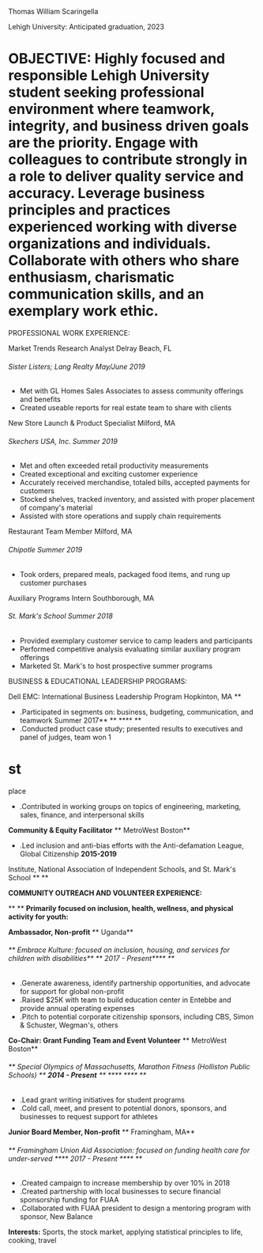 Thomas William Scaringella

Lehigh University:  Anticipated graduation, 2023

# OBJECTIVE:  Highly focused and responsible Lehigh University student seeking professional environment where teamwork, integrity, and business driven goals are the priority. Engage with colleagues to contribute strongly in a role to deliver quality service and accuracy. Leverage business principles and practices experienced working with diverse organizations and individuals. Collaborate with others who share enthusiasm, charismatic communication skills, and an exemplary work ethic.

PROFESSIONAL WORK EXPERIENCE:

Market Trends Research Analyst                    Delray Beach, FL

######         Sister Listers; Lang Realty                                                                                                                                  May/June 2019

- Met with GL Homes Sales Associates to assess community offerings and benefits
- Created useable reports for real estate team to share with clients

New Store Launch &amp; Product Specialist                                                                                                                     Milford, MA

######        Skechers USA, Inc.                                                                                                                                                Summer 2019                                                                                                   

- Met and often exceeded retail productivity measurements
- Created exceptional and exciting customer experience
- Accurately received merchandise, totaled bills, accepted payments for customers
- Stocked shelves, tracked inventory, and assisted with proper placement of company&#39;s material
- Assisted with store operations and supply chain requirements

Restaurant Team Member                             Milford, MA

######        Chipotle                                                                                                                                                                  Summer 2019

- Took orders, prepared meals, packaged food items, and rung up customer purchases

Auxiliary Programs Intern                  Southborough, MA

######  St. Mark's School                                                                                                                                      Summer 2018

- Provided exemplary customer service to camp leaders and participants
- Performed competitive analysis evaluating similar auxiliary program offerings
- Marketed St. Mark's to host prospective summer programs

BUSINESS &amp; EDUCATIONAL LEADERSHIP PROGRAMS:

Dell EMC: International Business Leadership Program                                                                                     Hopkinton, MA                                                                                                                                  **

- .Participated in segments on: business, budgeting, communication, and teamwork                                   Summer 2017**  **                                                                                                                                                                              ****                                                                                                                                                              **
- .Conducted product case study; presented results to executives and panel of judges, team won 1
# st
 place
- .Contributed in working groups on topics of engineering, marketing, sales, finance, and interpersonal skills

**Community &amp; Equity Facilitator**  **                                                                                                                       MetroWest Boston**

- .Led inclusion and anti-bias efforts with the Anti-defamation League, Global Citizenship                             **2015-2019**

Institute, National Association of Independent Schools, and St. Mark&#39;s School         **                                                     **

**COMMUNITY OUTREACH AND VOLUNTEER EXPERIENCE:**

**                         **  **Primarily focused on inclusion, health, wellness, and physical activity for youth:**

**Ambassador, Non-profit**  **                                                                                                                                                        Uganda**

###### **        Embrace Kulture: focused on inclusion, housing, and services for children with disabilities**  **                          2017 - Present****                                                                                                                          **

- .Generate awareness, identify partnership opportunities, and advocate for support for global non-profit
- .Raised $25K with team to build education center in Entebbe and provide annual operating expenses
- .Pitch to potential corporate citizenship sponsors, including CBS, Simon &amp; Schuster, Wegman&#39;s, others

**Co-Chair: Grant Funding Team and Event Volunteer**  **                                                                                   MetroWest Boston**

###### **        Special Olympics of Massachusetts, Marathon Fitness (Holliston Public Schools)                                          **  **2014 - Present**  **                                                                                     ****                       ****                                             **

- .Lead grant writing initiatives for student programs
- .Cold call, meet, and present to potential donors, sponsors, and businesses to request support for athletes

**Junior Board Member, Non-profit**  **                                                                                                                     Framingham, MA**

###### **         Framingham Union Aid Association: focused on funding health care for under-served                                **** 2017 - Present ****                                                                                            **

- .Created campaign to increase membership by over 10% in 2018
- .Created partnership with local businesses to secure financial sponsorship funding for FUAA
- .Collaborated with FUAA president to design a mentoring program with sponsor, New Balance

**Interests:** Sports, the stock market, applying statistical principles to life, cooking, travel
